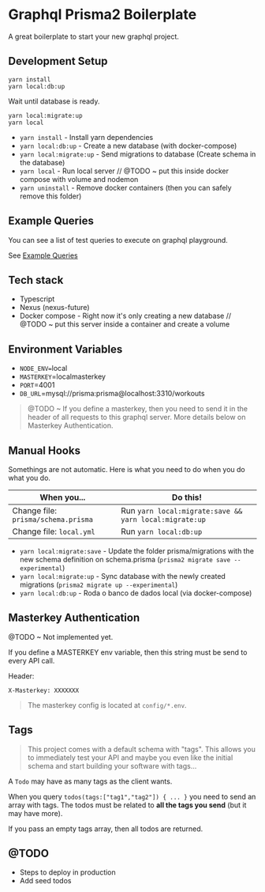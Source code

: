 # Graphql Prisma2 Boilerplate

A great boilerplate to start your new graphql project.

## Development Setup

```shell
yarn install
yarn local:db:up
```

Wait until database is ready.

```shell
yarn local:migrate:up
yarn local
```

- `yarn install` - Install yarn dependencies
- `yarn local:db:up` - Create a new database (with docker-compose)
- `yarn local:migrate:up` - Send migrations to database (Create schema in the database)
- `yarn local` - Run local server // @TODO ~ put this inside docker compose with volume and nodemon
- `yarn uninstall` - Remove docker containers (then you can safely remove this folder)

## Example Queries

You can see a list of test queries to execute on graphql playground.

See [Example Queries](./docs/ExampleQueries.md)

## Tech stack

- Typescript
- Nexus (nexus-future)
- Docker compose - Right now it's only creating a new database // @TODO ~ put this server inside a container and create a volume

## Environment Variables

- `NODE_ENV=`local
- `MASTERKEY`=localmasterkey
- `PORT`=4001
- `DB_URL`=mysql://prisma:prisma@localhost:3310/workouts

> @TODO ~ If you define a masterkey, then you need to send it in the header of all requests to this graphql server. More details below on Masterkey Authentication.

## Manual Hooks

Somethings are not automatic. Here is what you need to do when you do what you do.

| When you... | Do this!
| --- | ---
| Change file: `prisma/schema.prisma` | Run `yarn local:migrate:save && yarn local:migrate:up`
| Change file: `local.yml` | Run `yarn local:db:up`

- `yarn local:migrate:save` - Update the folder prisma/migrations with the new schema definition on schema.prisma (`prisma2 migrate save --experimental`)
- `yarn local:migrate:up` - Sync database with the newly created migrations (`prisma2 migrate up --experimental`)
- `yarn local:db:up` - Roda o banco de dados local (via docker-compose)

## Masterkey Authentication

@TODO ~ Not implemented yet.

If you define a MASTERKEY env variable, then this string must be send to every API call.

Header:

```
X-Masterkey: XXXXXXX
```

> The masterkey config is located at `config/*.env`.

## Tags

> This project comes with a default schema with "tags". This allows you to immediately test your API and maybe you even like the initial schema and start building your software with tags...

A `Todo` may have as many tags as the client wants.

When you query `todos(tags:["tag1","tag2"]) { ... }` you need to send an array with tags. The todos must be related to **all the tags you send** (but it may have more).

If you pass an empty tags array, then all todos are returned.

## @TODO

- Steps to deploy in production
- Add seed todos
